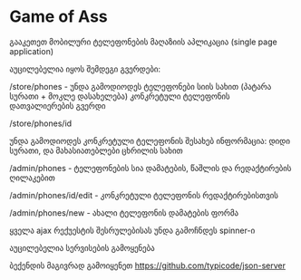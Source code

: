 # Game of Ass

გააკეთეთ მობილური ტელეფონების მაღაზიის აპლიკაცია (single page application)

აუცილებელია იყოს შემდეგი გვერდები:

/store/phones - უნდა გამოდიოდეს ტელეფონები სიის სახით (პატარა სურათი + მოკლე დასახელება)
კონკრეტული ტელეფონის დათვალიერების გვერდი

/store/phones/id

უნდა გამოდიოდეს კონკრეტული ტელეფონის შესახებ ინფორმაცია:
დიდი სურათი, და მახასიათებლები ცხრილის სახით


/admin/phones - ტელეფონების სია დამატების, წაშლის და რედაქტირების ღილაკებით

/admin/phones/id/edit - კონკრეტული ტელეფონის რედაქტირებისთვის

/admin/phones/new - ახალი ტელეფონის დამატების ფორმა


ყველა ajax რექუესტის შესრულებისას უნდა გამოჩნდეს spinner-ი

აუცილებელია სერვისების გამოყენება


ბექენდის მაგივრად გამოიყენეთ https://github.com/typicode/json-server

